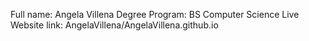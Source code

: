 Full name: Angela Villena
Degree Program: BS Computer Science
Live Website link: AngelaVillena/AngelaVillena.github.io
